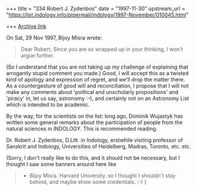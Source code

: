 +++
title = "334 Robert J. Zydenbos"
date = "1997-11-30"
upstream_url = "https://list.indology.info/pipermail/indology/1997-November/010045.html"

+++
[Archive link](https://list.indology.info/pipermail/indology/1997-November/010045.html)

On Sat, 29 Nov 1997, Bijoy Misra wrote:

> Dear Robert,
> Since you are so wrapped up in your thinking,
> I won't argue further.

(So I understand that you are not taking up my challenge of
explaining that arrogantly stupid comment you made.) Good, I will
accept this as a twisted kind of apology and expression of regret,
and we'll drop the matter there. As a countergesture of good will
and reconciliation, I propose that I will not make any comments
about 'political and unscholarly propositions' and 'piracy' in, let
us say, astronomy :-), and certainly not on an Astronomy List which
is intended to be academic.

By the way, for the scientists on the list: long ago, Dominik
Wujastyk has written some general remarks about the participation
of people from the natural sciences in INDOLOGY. This is
recommended reading.

Dr. Robert J. Zydenbos, D.Litt. in Indology,
erstwhile visiting professor of Sanskrit and Indology,
Universities of Heidelberg, Madras, Toronto,
etc. etc.

(Sorry, I don't really like to do this, and it should not be
necessary, but I thought I saw some banners around here like
> - Bijoy Misra.
>   Harvard University.
so I thought I shouldn't stay behind, and maybe show some
credentials. :-) )



